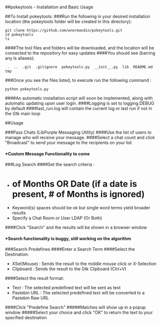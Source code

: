 ##pokeytools - Installation and Basic Usage

##To Install pokeytools:
###Run the following in your desired installation location (the pokeytools folder will be created in this directory):

```
git clone https://github.com/wnormandin/pokeytools.git
cd pokeytools
ls
```
####The tool files and folders will be downloaded, and the location will be connected to the repository for easy updates
####You should see (barring any ls aliases):

``` 
 .  ..  .git  .gitignore  pokeytools.py  __init__.py  lib  README.md  tmp
```

###Once you see the files listed, to execute run the following command :

``` 
python pokeytools.py
``` 
####An automatic installation script will soon be implemented, along with automatic updating upon user login. 
####Logging is set to logging.DEBUG by default
####last_run.log will contain the current log or last run if not in the Gtk main loop

##Usage

###Pass Chats (LibPurple Messaging Utility)
####Use the list of users to manage who will receive your message.
####Select a chat count and click "Broadcast" to send your message to the recipients on your list
#### *Custom Message Functionality to come

###Log Search
####Set the search criteria :
- # of Months OR Date (if a date is present, # of Months is ignored)
- Keyword(s) spaces should be ok but single word terms yield broader results
- Specify a Chat Room or User LDAP (Or Both)

####Click "Search" and the results will be shown in a browser window
#### *Search functionality is buggy, still working on the algorithm

###Search Predefines
####Enter a Search Term
####Select the Destination:
- XSel(Mouse) : Sends the result to the middle mouse click or X-Selection
- Clipboard : Sends the result to the Gtk Clipboard (Ctrl+V)

####Select the result format:
- Text : The selected predefined text will be sent as text
- Pastebin URL : The selected predefined text will be converted to a Pastebin Raw URL

####Click "Predefine Search"
#####Matches will show up in a popup window
#####Select your choice and click "OK" to return the text to your specified destination


